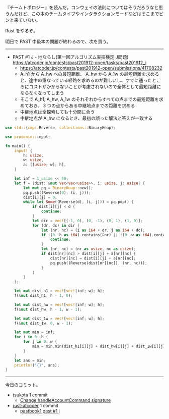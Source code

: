 『チームトポロジー』を読んだ。コンウェイの法則についてはそうだろうなと思うんだけど、この本のチームタイプやインタラクションモードなどはそこまでピンと来ていない。

Rust をやるぞ。

明日で PAST 中級本の問題が終わるので、次を買う。

---

- PAST #1 J - 地ならし(第一回アルゴリズム実技検定 J問題)
  <https://atcoder.jp/contests/past201912-open/tasks/past201912_j>
  - <https://atcoder.jp/contests/past201912-open/submissions/41708232>
  - A_h1 から A_hw への最短距離、 A_hw から A_1w の最短距離を求めると、途中の重なっている経路を求めるのが難しいし、すでに通ったところにコストがかからないことが考慮されないので全体として最短距離にならなくなってしまう
  - そこで A_h1, A_hw, A_1w のそれぞれからすべての点までの最短距離を求めておき、 3 つの点からある中継地点までの距離を求める
  - 中継地点は全探索しても十分間に合う
  - 中継地点が A_hw になるとき、最初の誤った解法と答えが一致する

```rust
use std::{cmp::Reverse, collections::BinaryHeap};

use proconio::input;

fn main() {
    input! {
        h: usize,
        w: usize,
        a: [[usize; w]; h],
    }

    let inf = 1_usize << 60;
    let f = |dist: &mut Vec<Vec<usize>>, i: usize, j: usize| {
        let mut pq = BinaryHeap::new();
        pq.push((Reverse(0), (i, j)));
        dist[i][j] = 0;
        while let Some((Reverse(d), (i, j))) = pq.pop() {
            if dist[i][j] < d {
                continue;
            }
            let dir = vec![(-1, 0), (0, -1), (0, 1), (1, 0)];
            for (dr, dc) in dir {
                let (nr, nc) = (i as i64 + dr, j as i64 + dc);
                if !(0..h as i64).contains(&nr) || !(0..w as i64).contains(&nc) {
                    continue;
                }
                let (nr, nc) = (nr as usize, nc as usize);
                if dist[nr][nc] > dist[i][j] + a[nr][nc] {
                    dist[nr][nc] = dist[i][j] + a[nr][nc];
                    pq.push((Reverse(dist[nr][nc]), (nr, nc)));
                }
            }
        }
    };

    let mut dist_h1 = vec![vec![inf; w]; h];
    f(&mut dist_h1, h - 1, 0);

    let mut dist_hw = vec![vec![inf; w]; h];
    f(&mut dist_hw, h - 1, w - 1);

    let mut dist_1w = vec![vec![inf; w]; h];
    f(&mut dist_1w, 0, w - 1);

    let mut min = inf;
    for i in 0..h {
        for j in 0..w {
            min = min.min(dist_h1[i][j] + dist_hw[i][j] + dist_1w[i][j] - 2 * a[i][j]);
        }
    }
    let ans = min;
    println!("{}", ans);
}
```

---

今日のコミット。

- [tsukota](https://github.com/bouzuya/tsukota) 1 commit
  - [Change handleAccountCommand signature](https://github.com/bouzuya/tsukota/commit/8ea5c71ab6a016394deb72451fc9a8bb5acac0e2)
- [rust-atcoder](https://github.com/bouzuya/rust-atcoder) 1 commit
  - [pastbook1 past #1 j](https://github.com/bouzuya/rust-atcoder/commit/f64cf8fc87810ff3032a47ff5b20725628f00f8f)
